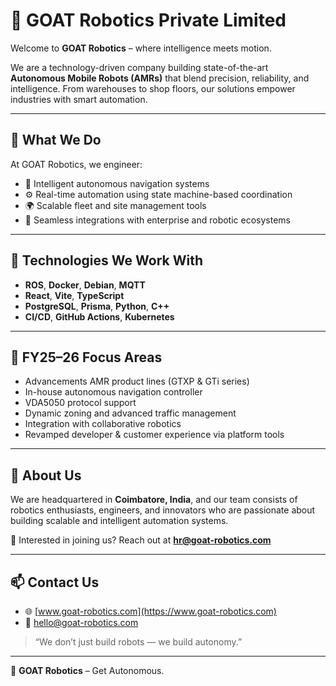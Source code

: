 # 🐐 GOAT Robotics Private Limited

Welcome to **GOAT Robotics** – where intelligence meets motion.

We are a technology-driven company building state-of-the-art **Autonomous Mobile Robots (AMRs)** that blend precision, reliability, and intelligence. From warehouses to shop floors, our solutions empower industries with smart automation.

---

## 🚀 What We Do

At GOAT Robotics, we engineer:

- 🧠 Intelligent autonomous navigation systems
- ⚙️ Real-time automation using state machine-based coordination
- 🌍 Scalable fleet and site management tools
- 📡 Seamless integrations with enterprise and robotic ecosystems

---

## 🔧 Technologies We Work With

- **ROS**, **Docker**, **Debian**, **MQTT**
- **React**, **Vite**, **TypeScript**
- **PostgreSQL**, **Prisma**, **Python**, **C++**
- **CI/CD**, **GitHub Actions**, **Kubernetes**

---

## 📅 FY25–26 Focus Areas

- Advancements AMR product lines (GTXP & GTi series)
- In-house autonomous navigation controller
- VDA5050 protocol support
- Dynamic zoning and advanced traffic management
- Integration with collaborative robotics
- Revamped developer & customer experience via platform tools

---

## 📍 About Us

We are headquartered in **Coimbatore, India**, and our team consists of robotics enthusiasts, engineers, and innovators who are passionate about building scalable and intelligent automation systems.

💼 Interested in joining us? Reach out at **hr@goat-robotics.com**

---

## 📫 Contact Us

- 🌐 [www.goat-robotics.com](https://www.goat-robotics.com)
- 📧 hello@goat-robotics.com

> “We don’t just build robots — we build autonomy.”

---

🐐 **GOAT Robotics** – Get Autonomous.
